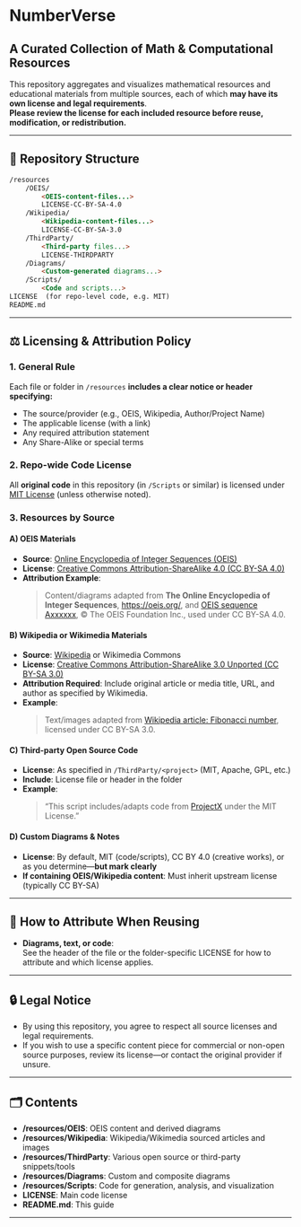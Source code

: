  # NumberVerse
 ## A Curated Collection of Math & Computational Resources

This repository aggregates and visualizes mathematical resources and educational materials from multiple sources, each of which **may have its own license and legal requirements**.  
**Please review the license for each included resource before reuse, modification, or redistribution.**

---

## 📂 Repository Structure

```md
/resources
    /OEIS/
        <OEIS-content-files...>
        LICENSE-CC-BY-SA-4.0
    /Wikipedia/
        <Wikipedia-content-files...>
        LICENSE-CC-BY-SA-3.0
    /ThirdParty/
        <Third-party files...> 
        LICENSE-THIRDPARTY
    /Diagrams/
        <Custom-generated diagrams...>
    /Scripts/
        <Code and scripts...>
LICENSE  (for repo-level code, e.g. MIT)
README.md
```

---

## ⚖️ Licensing & Attribution Policy

### 1. **General Rule**

Each file or folder in `/resources` **includes a clear notice or header specifying:**
- The source/provider (e.g., OEIS, Wikipedia, Author/Project Name)
- The applicable license (with a link)
- Any required attribution statement
- Any Share-Alike or special terms

### 2. **Repo-wide Code License**

All **original code** in this repository (in `/Scripts` or similar) is licensed under [MIT License](LICENSE) (unless otherwise noted).

### 3. Resources by Source

#### A) OEIS Materials
- **Source**: [Online Encyclopedia of Integer Sequences (OEIS)](https://oeis.org/)
- **License**: [Creative Commons Attribution-ShareAlike 4.0 (CC BY-SA 4.0)](https://creativecommons.org/licenses/by-sa/4.0/)
- **Attribution Example**:  
  > Content/diagrams adapted from **The Online Encyclopedia of Integer Sequences**, https://oeis.org/, and [OEIS sequence Axxxxxx](https://oeis.org/Axxxxxx), © The OEIS Foundation Inc., used under CC BY-SA 4.0.

#### B) Wikipedia or Wikimedia Materials
- **Source**: [Wikipedia](https://wikipedia.org/) or Wikimedia Commons
- **License**: [Creative Commons Attribution-ShareAlike 3.0 Unported (CC BY-SA 3.0)](https://creativecommons.org/licenses/by-sa/3.0/)
- **Attribution Required**: Include original article or media title, URL, and author as specified by Wikimedia.
- **Example**:  
  > Text/images adapted from [Wikipedia article: Fibonacci number](https://en.wikipedia.org/wiki/Fibonacci_number), licensed under CC BY-SA 3.0.

#### C) Third-party Open Source Code
- **License**: As specified in `/ThirdParty/<project>` (MIT, Apache, GPL, etc.)
- **Include**: License file or header in the folder
- **Example**:  
  > “This script includes/adapts code from [ProjectX](https://github.com/some/projectx) under the MIT License.”

#### D) Custom Diagrams & Notes
- **License**: By default, MIT (code/scripts), CC BY 4.0 (creative works), or as you determine—**but mark clearly**
- **If containing OEIS/Wikipedia content**: Must inherit upstream license (typically CC BY-SA)

---

## 📝 How to Attribute When Reusing

- **Diagrams, text, or code**:  
  See the header of the file or the folder-specific LICENSE for how to attribute and which license applies.

---

## 🔒 Legal Notice

- By using this repository, you agree to respect all source licenses and legal requirements.
- If you wish to use a specific content piece for commercial or non-open source purposes, review its license—or contact the original provider if unsure.

---

## 🗂️ Contents

- **/resources/OEIS**: OEIS content and derived diagrams  
- **/resources/Wikipedia**: Wikipedia/Wikimedia sourced articles and images  
- **/resources/ThirdParty**: Various open source or third-party snippets/tools  
- **/resources/Diagrams**: Custom and composite diagrams  
- **/resources/Scripts**: Code for generation, analysis, and visualization  
- **LICENSE**: Main code license  
- **README.md**: This guide  

---


